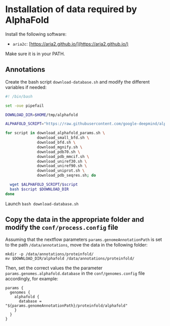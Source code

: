 # Installation of data required by AlphaFold

Install the following software:

- `aria2c`: [https://aria2.github.io/](https://aria2.github.io/)

Make sure it is in your PATH.

## Annotations

Create the bash script `download-database.sh` and modify the different variables if needed:

```bash
#! /bin/bash

set -oue pipefail

DOWNLOAD_DIR=$HOME/tmp/alphafold

ALPHAFOLD_SCRIPT="https://raw.githubusercontent.com/google-deepmind/alphafold/refs/tags/v2.3.2/scripts"

for script in download_alphafold_params.sh \
              download_small_bfd.sh \
              download_bfd.sh \
              download_mgnify.sh \
              download_pdb70.sh \
              download_pdb_mmcif.sh \
              download_uniref30.sh \
              download_uniref90.sh \
              download_uniprot.sh \
              download_pdb_seqres.sh; do 

  wget $ALPHAFOLD_SCRIPT/$script
  bash $script $DOWNLOAD_DIR
done
```

Launch `bash download-database.sh`

## Copy the data in the appropriate folder and modify the `conf/process.config` file

Assuming that the nextflow parameters `params.genomeAnnotationPath` is set to the path  `/data/annotations`, move the data in the following folder:

```
mkdir -p /data/annotations/proteinfold/
mv $DOWNLOAD_DIR/alphafold /data/annotations/proteinfold/
```

Then, set the correct values the the parameter `params.genomes.alphafold.database` in the `conf/genomes.config` file accordingly, for example:

```
params {
  genomes {
    alphafold {
      database = "${params.genomeAnnotationPath}/proteinfold/alphafold"
    }
  }
}
```
